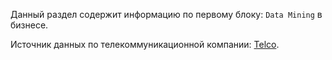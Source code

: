 Данный раздел содержит информацию по первому блоку: `Data Mining` в бизнесе.

Источник данных по телекоммуникационной компании: [Telco](https://www.kaggle.com/blastchar/telco-customer-churn).
